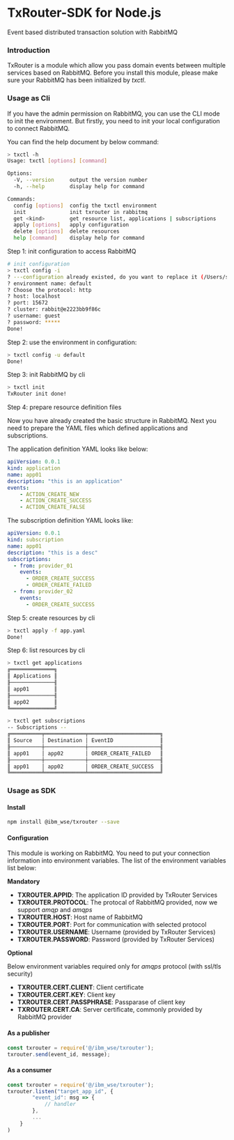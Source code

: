 # TxRouter-SDK for Node.js

Event based distributed transaction solution with RabbitMQ

### Introduction

TxRouter is a module which allow you pass domain events between multiple services based on RabbitMQ. Before you install this module, please make sure your RabbitMQ has been initialized by *txctl*. 

### Usage as Cli

If you have the admin permission on RabbitMQ, you can use the CLI mode to init the environment. But firstly, you need to init your local configuration to connect RabbitMQ.

You can find the help document by below command:
```sh
> txctl -h       
Usage: txctl [options] [command]

Options:
  -V, --version     output the version number
  -h, --help        display help for command

Commands:
  config [options]  config the txctl environment
  init              init txrouter in rabbitmq
  get <kind>        get resource list, applications | subscriptions
  apply [options]   apply configuration
  delete [options]  delete resources
  help [command]    display help for command
```

Step 1: init configuration to access RabbitMQ
```sh
# init configuration
> txctl config -i
? ---configuration already existed, do you want to replace it (/Users/sunxiaoyu/.txrouter)?: Yes
? environment name: default
? Choose the protocol: http
? host: localhost
? port: 15672
? cluster: rabbit@e2223bb9f86c
? username: guest
? password: *****
Done!
```

Step 2: use the environment in configuration:
```sh
> txctl config -u default
Done!
```

Step 3: init RabbitMQ by cli
```sh
> txctl init
TxRouter init done!
```

Step 4: prepare resource definition files

Now you have already created the basic structure in RabbitMQ. Next you need to prepare the YAML files which defined applications and subscriptions.

The application definition YAML looks like below:
```yaml
apiVersion: 0.0.1
kind: application
name: app01
description: "this is an application"
events:
    - ACTION_CREATE_NEW
    - ACTION_CREATE_SUCCESS
    - ACTION_CREATE_FALSE
```

The subscription definition YAML looks like:

```yaml
apiVersion: 0.0.1
kind: subscription
name: app01
description: "this is a desc"
subscriptions:
  - from: provider_01
    events:
      - ORDER_CREATE_SUCCESS
      - ORDER_CREATE_FAILED
  - from: provider_02
    events:
      - ORDER_CREATE_SUCCESS
```

Step 5: create resources by cli
```sh
> txctl apply -f app.yaml
Done!
```

Step 6: list resources by cli
```sh
> txctl get applications
╔══════════════╗
║ Applications ║
╟──────────────╢
║ app01        ║
╟──────────────╢
║ app02        ║
╚══════════════╝

> txctl get subscriptions
-- Subscriptions --
╔══════════╤═════════════╤═══════════════════════╗
║ Source   │ Destination │ EventID               ║
╟──────────┼─────────────┼───────────────────────╢
║ app01    │ app02       │ ORDER_CREATE_FAILED   ║
╟──────────┼─────────────┼───────────────────────╢
║ app01    │ app02       │ ORDER_CREATE_SUCCESS  ║
╚══════════╧═════════════╧═══════════════════════╝
```

### Usage as SDK

#### Install

```sh
npm install @ibm_wse/txrouter --save
```

#### Configuration

This module is working on RabbitMQ. You need to put your connection information into environment variables. The list of the environment variables list below:

**Mandatory**
- **TXROUTER.APPID**: The application ID provided by TxRouter Services
- **TXROUTER.PROTOCOL**: The protocal of RabbitMQ provided, now we support *amqp* and *amqps*
- **TXROUTER.HOST**: Host name of RabbitMQ
- **TXROUTER.PORT**: Port for communication with selected protocol
- **TXROUTER.USERNAME**: Username (provided by TxRouter Services)
- **TXROUTER.PASSWORD**: Password (provided by TxRouter Services)

**Optional**

Below environment variables required only for *amqps* protocol (with ssl/tls security)
- **TXROUTER.CERT.CLIENT**: Client certificate
- **TXROUTER.CERT.KEY**: Client key
- **TXROUTER.CERT.PASSPHRASE**: Passparase of client key
- **TXROUTER.CERT.CA**: Server certificate, commonly provided by RabbitMQ provider

#### As a publisher

```javascript
const txrouter = require('@/ibm_wse/txrouter');
txrouter.send(event_id, message);
```

#### As a consumer

```javascript
const txrouter = require('@/ibm_wse/txrouter');
txrouter.listen("target_app_id", {
        "event_id": msg => {
            // handler
        },
        ...
    }
)
```
